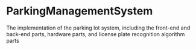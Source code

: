 # ParkingManagementSystem
The implementation of the parking lot system, including the front-end and back-end parts, hardware parts, and license plate recognition algorithm parts
